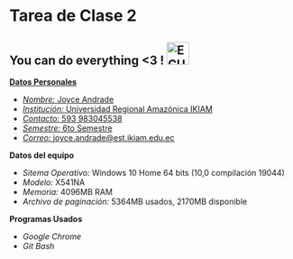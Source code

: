 # Tarea de Clase 2 

## You can do everything <3 !  <a href="https://ecuador.travel/en/"> <img alt="ECUADOR" src="https://icons.iconarchive.com/icons/wikipedia/flags/128/EC-Ecuador-Flag-icon.png" width="40" height="40">

**Datos Personales**
- *Nombre:* Joyce Andrade
- *Institución:* Universidad Regional Amazónica IKIAM
- *Contacto:* 593 983045538
- *Semestre:* 6to Semestre
- *Correo:* joyce.andrade@est.ikiam.edu.ec

**Datos del equipo**
- *Sitema Operativo:* Windows 10 Home 64 bits (10,0 compilación 19044)
- *Modelo:* X541NA
- *Memoria:* 4096MB RAM 
- *Archivo de paginación:* 5364MB usados, 2170MB disponible 

**Programas Usados** 
- *Google Chrome*
- *Git Bash* 
